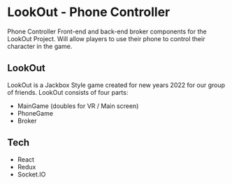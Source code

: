 # LookOut - Phone Controller

Phone Controller Front-end and back-end broker components for the LookOut Project. Will allow players to use their phone to control their character in the game.

## LookOut

LookOut is a Jackbox Style game created for new years 2022 for our group of friends. LookOut consists of four parts:

- MainGame (doubles for VR / Main screen)
- PhoneGame
- Broker

## Tech

- React
- Redux
- Socket.IO
